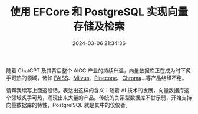 ﻿---
abbrlink: 
categories:
- 编程语言
date: 2024-03-06 21:34:36
description: 
slug: Use-EFCore-With-PostgreSQL-For-Vector-Storage-And-Retrieval
tags:
- PostgreSQL
- pgvector
- 向量
- LLM
title: 使用 EFCore 和 PostgreSQL 实现向量存储及检索
---
随着 ChatGPT 及其背后整个 AIGC 产业的持续升温，向量数据库正在成为时下炙手可热的领域，诸如 [FAISS](https://github.com/facebookresearch/faiss)、[Milvus](https://milvus.io/)、[Pinecone](https://www.pinecone.io/)、[Chroma](https://github.com/chroma-core/chroma)...等产品络绎不绝。

请帮我续写上面这段话，表达出这样的含义：随着 AI 技术的发展，向量数据库这个领域炙手可热，涌现出来大量的产品。传统的关系型数据库不甘示弱，开始支持向量数据库的特性，PostgrelSQL 就是其中的佼佼者。
